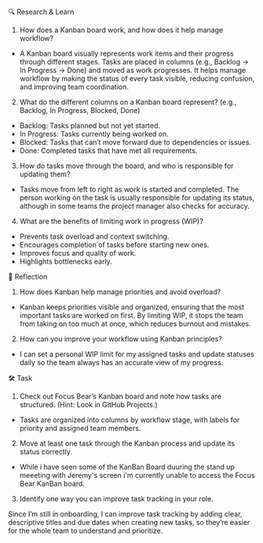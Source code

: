🔍 Research & Learn

1. How does a Kanban board work, and how does it help manage workflow?

- A Kanban board visually represents work items and their progress through different stages. Tasks are placed in columns (e.g., Backlog → In Progress → Done) and moved as work progresses. It helps manage workflow by making the status of every task visible, reducing confusion, and improving team coordination.

2. What do the different columns on a Kanban board represent? (e.g., Backlog, In Progress, Blocked, Done)

- Backlog: Tasks planned but not yet started.
- In Progress: Tasks currently being worked on.
- Blocked: Tasks that can’t move forward due to dependencies or issues.
- Done: Completed tasks that have met all requirements.

3. How do tasks move through the board, and who is responsible for updating them?

- Tasks move from left to right as work is started and completed. The person working on the task is usually responsible for updating its status, although in some teams the project manager also checks for accuracy.

4. What are the benefits of limiting work in progress (WIP)?

- Prevents task overload and context switching.
- Encourages completion of tasks before starting new ones.
- Improves focus and quality of work.
- Highlights bottlenecks early.

📝 Reflection

1. How does Kanban help manage priorities and avoid overload?

- Kanban keeps priorities visible and organized, ensuring that the most important tasks are worked on first. By limiting WIP, it stops the team from taking on too much at once, which reduces burnout and mistakes.

2. How can you improve your workflow using Kanban principles?

- I can set a personal WIP limit for my assigned tasks and update statuses daily so the team always has an accurate view of my progress.

🛠️ Task

1. Check out Focus Bear’s Kanban board and note how tasks are structured. (Hint: Look in GitHub Projects.)

- Tasks are organized into columns by workflow stage, with labels for priority and assigned team members.

2. Move at least one task through the Kanban process and update its status correctly.

- While i have seen some of the KanBan Board duuring the stand up meeeting with Jeremy's screen i'm currently unable to access the Focus Bear KanBan board.

3. Identify one way you can improve task tracking in your role.

Since I’m still in onboarding, I can improve task tracking by adding clear, descriptive titles and due dates when creating new tasks, so they’re easier for the whole team to understand and prioritize.
